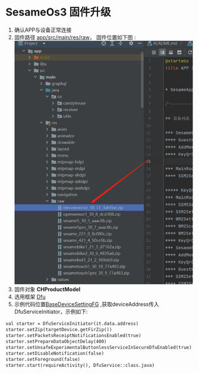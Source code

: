 SesameOs3 固件升级
=======================
1. 确认APP与设备正常连接
2. 固件路径 [app/src/main/res/raw](../../app/src/main/res/raw)，
固件位置如下图 :
   ![示例图片](firmware.png)
3. 固件对象 **CHProductModel**
4. 选用框架 [Dfu](https://github.com/NordicSemiconductor/Android-DFU-Library)
5. 示例代码位置[BaseDeviceSettingFG](../../app/src/main/java/co/candyhouse/app/base)
  ,获取deviceAddress传入DfuServiceInitiator，示例如下:
```
val starter = DfuServiceInitiator(it.data.address)
starter.setZip(targetDevice.getFirZip())
starter.setPacketsReceiptNotificationsEnabled(true)
starter.setPrepareDataObjectDelay(400)
starter.setUnsafeExperimentalButtonlessServiceInSecureDfuEnabled(true)
starter.setDisableNotification(false)
starter.setForeground(false)
starter.start(requireActivity(), DfuService::class.java)
```

